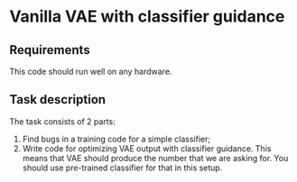 # Vanilla VAE with classifier guidance

## Requirements
This code should run well on any hardware.

## **Task description**

The task consists of 2 parts:

1. Find bugs in a training code for a simple classifier;
2. Write code for optimizing VAE output with classifier guidance.
    This means that VAE should produce the number that we are asking for. You should use pre-trained classifier for that in this setup.